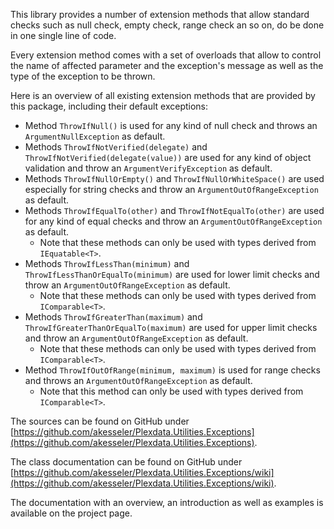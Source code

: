 This library provides a number of extension methods that allow standard checks such as null check, empty check, 
range check an so on, do be done in one single line of code.

Every extension method comes with a set of overloads that allow to control the name of affected parameter and the exception's 
message as well as the type of the exception to be thrown.

Here is an overview of all existing extension methods that are provided by this package, including their default exceptions:

- Method `ThrowIfNull()` is used for any kind of null check and throws an `ArgumentNullException` as default.
- Methods `ThrowIfNotVerified(delegate)` and `ThrowIfNotVerified(delegate(value))` are used for any kind of object 
  validation and throw an `ArgumentVerifyException` as default.
- Methods `ThrowIfNullOrEmpty()` and `ThrowIfNullOrWhiteSpace()` are used especially for string checks and throw 
  an `ArgumentOutOfRangeException` as default.
- Methods `ThrowIfEqualTo(other)` and `ThrowIfNotEqualTo(other)` are used for any kind of equal checks and throw an 
  `ArgumentOutOfRangeException` as default.
  - Note that these methods can only be used with types derived from `IEquatable<T>`.
- Methods `ThrowIfLessThan(minimum)` and `ThrowIfLessThanOrEqualTo(minimum)` are used for lower limit checks and 
  throw an `ArgumentOutOfRangeException` as default. 
  - Note that these methods can only be used with types derived from `IComparable<T>`.
- Methods `ThrowIfGreaterThan(maximum)` and `ThrowIfGreaterThanOrEqualTo(maximum)` are used for upper limit checks 
  and throw an `ArgumentOutOfRangeException` as default. 
  - Note that these methods can only be used with types derived from `IComparable<T>`.
- Method `ThrowIfOutOfRange(minimum, maximum)` is used for range checks and throws an `ArgumentOutOfRangeException` as default. 
  - Note that this method can only be used with types derived from `IComparable<T>`.
 
The sources can be found on GitHub under [https://github.com/akesseler/Plexdata.Utilities.Exceptions](https://github.com/akesseler/Plexdata.Utilities.Exceptions).

The class documentation can be found on GitHub under [https://github.com/akesseler/Plexdata.Utilities.Exceptions/wiki](https://github.com/akesseler/Plexdata.Utilities.Exceptions/wiki).

The documentation with an overview, an introduction as well as examples is available on the project page.
